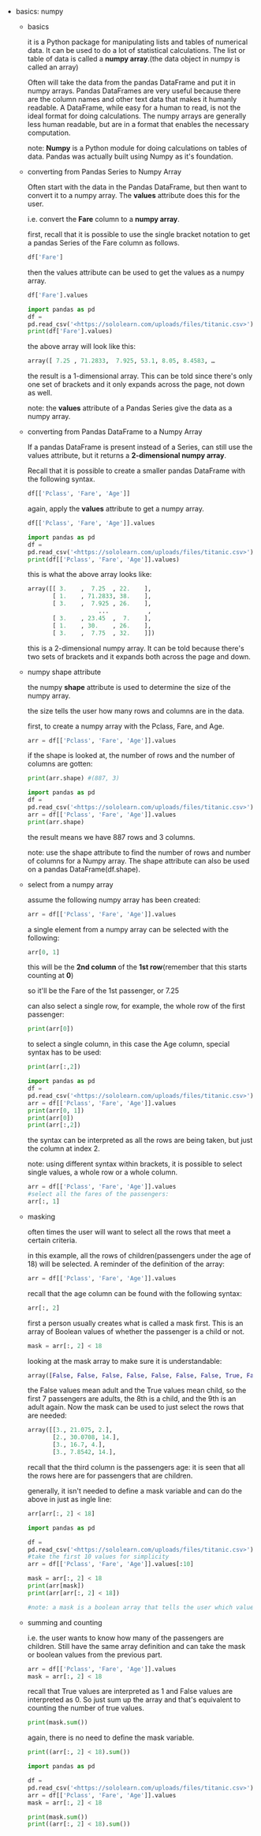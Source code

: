 -   basics: numpy
    -   basics
        
        it is a Python package for manipulating lists and tables of numerical data. It can be used to do a lot of statistical calculations. The list or table of data is called a **numpy array**.(the data object in numpy is called an array)
        
        Often will take the data from the pandas DataFrame and put it in numpy arrays. Pandas DataFrames are very useful because there are the column names and other text data that makes it humanly readable. A DataFrame, while easy for a human to read, is not the ideal format for doing calculations. The numpy arrays are generally less human readable, but are in a format that enables the necessary computation.
        
        note: **Numpy** is a Python module for doing calculations on tables of data. Pandas was actually built using Numpy as it's foundation.
        
    -   converting from Pandas Series to Numpy Array
        
        Often start with the data in the Pandas DataFrame, but then want to convert it to a numpy array. The **values** attribute does this for the user.
        
        i.e. convert the **Fare** column to a **numpy array**.
        
        first, recall that it is possible to use the single bracket notation to get a pandas Series of the Fare column as follows.
        
        ```python
        df['Fare']
        ```
        
        then the values attribute can be used to get the values as a numpy array.
        
        ```python
        df['Fare'].values
        ```
        
        ```python
        import pandas as pd
        df =
        pd.read_csv('<https://sololearn.com/uploads/files/titanic.csv>')
        print(df['Fare'].values)
        ```
        
        the above array will look like this:
        
        ```python
        array([ 7.25 , 71.2833,  7.925, 53.1, 8.05, 8.4583, …
        ```
        
        the result is a 1-dimensional array. This can be told since there's only one set of brackets and it only expands across the page, not down as well.
        
        note: the **values** attribute of a Pandas Series give the data as a numpy array.
        
    -   converting from Pandas DataFrame to a Numpy Array
        
        If a pandas DataFrame is present instead of a Series, can still use the values attribute, but it returns a **2-dimensional numpy array**.
        
        Recall that it is possible to create a smaller pandas DataFrame with the following syntax.
        
        ```python
        df[['Pclass', 'Fare', 'Age']]
        ```
        
        again, apply the **values** attribute to get a numpy array.
        
        ```python
        df[['Pclass', 'Fare', 'Age']].values
        ```
        
        ```python
        import pandas as pd
        df =
        pd.read_csv('<https://sololearn.com/uploads/files/titanic.csv>')
        print(df[['Pclass', 'Fare', 'Age']].values)
        ```
        
        this is what the above array looks like:
        
        ```python
        array([[ 3.    ,  7.25  , 22.    ],
               [ 1.    , 71.2833, 38.    ],
               [ 3.    ,  7.925 , 26.    ],
                            ...           ,
               [ 3.    , 23.45  ,  7.    ],
               [ 1.    , 30.    , 26.    ],
               [ 3.    ,  7.75  , 32.    ]])
        ```
        
        this is a 2-dimensional numpy array. It can be told because there's two sets of brackets and it expands both across the page and down.
        
    -   numpy shape attribute
        
        the numpy **shape** attribute is used to determine the size of the numpy array.
        
        the size tells the user how many rows and columns are in the data.
        
        first, to create a numpy array with the Pclass, Fare, and Age.
        
        ```python
        arr = df[['Pclass', 'Fare', 'Age']].values
        ```
        
        if the shape is looked at, the number of rows and the number of columns are gotten:
        
        ```python
        print(arr.shape) #(887, 3)
        ```
        
        ```python
        import pandas as pd
        df =
        pd.read_csv('<https://sololearn.com/uploads/files/titanic.csv>')
        arr = df[['Pclass', 'Fare', 'Age']].values
        print(arr.shape)
        ```
        
        the result means we have 887 rows and 3 columns.
        
        note: use the shape attribute to find the number of rows and number of columns for a Numpy array. The shape attribute can also be used on a pandas DataFrame(df.shape).
        
    -   select from a numpy array
        
        assume the following numpy array has been created:
        
        ```python
        arr = df[['Pclass', 'Fare', 'Age']].values
        ```
        
        a single element from a numpy array can be selected with the following:
        
        ```python
        arr[0, 1]
        ```
        
        this will be the **2nd column** of the **1st row**(remember that this starts counting at **0**)
        
        so it'll be the Fare of the 1st passenger, or 7.25
        
        can also select a single row, for example, the whole row of the first passenger:
        
        ```python
        print(arr[0])
        ```
        
        to select a single column, in this case the Age column, special syntax has to be used:
        
        ```python
        print(arr[:,2])
        ```
        
        ```python
        import pandas as pd
        df =
        pd.read_csv('<https://sololearn.com/uploads/files/titanic.csv>')
        arr = df[['Pclass', 'Fare', 'Age']].values
        print(arr[0, 1])
        print(arr[0])
        print(arr[:,2])
        ```
        
        the syntax can be interpreted as all the rows are being taken, but just the column at index 2.
        
        note: using different syntax within brackets, it is possible to select single values, a whole row or a whole column.
        
        ```python
        arr = df[['Pclass', 'Fare', 'Age']].values
        #select all the fares of the passengers:
        arr[:, 1]
        ```
        
    -   masking
        
        often times the user will want to select all the rows that meet a certain criteria.
        
        in this example, all the rows of children(passengers under the age of 18) will be selected. A reminder of the definition of the array:
        
        ```python
        arr = df[['Pclass', 'Fare', 'Age']].values
        ```
        
        recall that the age column can be found with the following syntax:
        
        ```python
        arr[:, 2]
        ```
        
        first a person usually creates what is called a mask first. This is an array of Boolean values of whether the passenger is a child or not.
        
        ```python
        mask = arr[:, 2] < 18
        ```
        
        looking at the mask array to make sure it is understandable:
        
        ```python
        array([False, False, False, False, False, False, False, True, False, …
        ```
        
        the False values mean adult and the True values mean child, so the first 7 passengers are adults, the 8th is a child, and the 9th is an adult again. Now the mask can be used to just select the rows that are needed:
        
        ```python
        array([[3., 21.075, 2.],
               [2., 30.0708, 14.],
               [3., 16.7, 4.],
               [3., 7.8542, 14.],
        ```
        
        recall that the third column is the passengers age: it is seen that all the rows here are for passengers that are children.
        
        generally, it isn't needed to define a mask variable and can do the above in just as ingle line:
        
        ```python
        arr[arr[:, 2] < 18]
        ```
        
        ```python
        import pandas as pd
        
        df =
        pd.read_csv('<https://sololearn.com/uploads/files/titanic.csv>')
        #take the first 10 values for simplicity
        arr = df[['Pclass', 'Fare', 'Age']].values[:10]
        
        mask = arr[:, 2] < 18
        print(arr[mask])
        print(arr[arr[:, 2] < 18])
        
        #note: a mask is a boolean array that tells the user which values from the array that the user needs.
        ```
        
    -   summing and counting
        
        i.e. the user wants to know how many of the passengers are children. Still have the same array definition and can take the mask or boolean values from the previous part.
        
        ```python
        arr = df[['Pclass', 'Fare', 'Age']].values
        mask = arr[:, 2] < 18
        ```
        
        recall that True values are interpreted as 1 and False values are interpreted as 0. So just sum up the array and that's equivalent to counting the number of true values.
        
        ```python
        print(mask.sum())
        ```
        
        again, there is no need to define the mask variable.
        
        ```python
        print((arr[:, 2] < 18).sum())
        ```
        
        ```python
        import pandas as pd
        
        df = 
        pd.read_csv('<https://sololearn.com/uploads/files/titanic.csv>')
        arr = df[['Pclass', 'Fare', 'Age']].values
        mask = arr[:, 2] < 18
        
        print(mask.sum())
        print((arr[:, 2] < 18).sum())
        ```